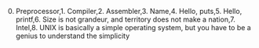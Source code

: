 0. Preprocessor,1. Compiler,2. Assembler,3. Name,4. Hello, puts,5. Hello, printf,6. Size is not grandeur, and territory does not make a nation,7. Intel,8. UNIX is basically a simple operating system, but you have to be a genius to understand the simplicity

